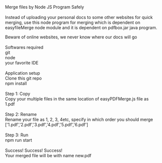 Merge files by Node JS Program Safely
<br/>
<br/>
Instead of uploading your personal docs to some other websites for quick merging, use this node program for merging which is dependent on easyfileMerge node module and it is dependent on pdfbox.jar java program.

Beware of online websites, we never know where our docs will go<br/>
<br/>
Softwares required <br/>
    git <br/>
    node <br/>
    your favorite IDE <br/>
<br/>
Application setup <br/>
    Clone this git repo <br/>
    npm install <br/>
<br/>
Step 1: Copy <br/>
  Copy your multiple files in the same location of easyPDFMerge.js file as 1.pdf <br/>
<br/>
Step 2: Rename <br/>
  Rename your file as 1, 2, 3, 4etc, specify in which order you should merge <br/>
  ['1.pdf','2.pdf','3.pdf','4.pdf','5.pdf','6.pdf'] <br/>
<br/> 
Step 3: Run <br/>
  npm run start <br/>
<br/>
Success! Success! Success!<br/>
Your merged file will be with name new.pdf<br/>
